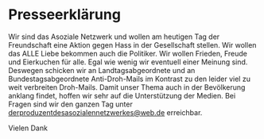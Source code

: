 # Presseerklärung 

Wir sind das Asoziale Netzwerk und wollen am heutigen Tag der Freundschaft eine Aktion gegen Hass in der Gesellschaft stellen.
Wir wollen das ALLE Liebe bekommen auch die Politiker. Wir wollen Frieden, Freude und Eierkuchen für alle. Egal wie wenig wir eventuell einer Meinung sind.
Deswegen schicken wir an Landtagsabgeordnete und an Bundestagsabgeordnete Anti-Droh-Mails im Kontrast zu den leider viel zu weit verbreiten Droh-Mails. 
Damit unser Thema auch in der Bevölkerung anklang findet, hoffen wir sehr auf die Unterstützung der Medien. 
Bei Fragen sind wir den ganzen Tag unter derproduzentdesasozialennetzwerkes@web.de erreichbar.
 
Vielen Dank
